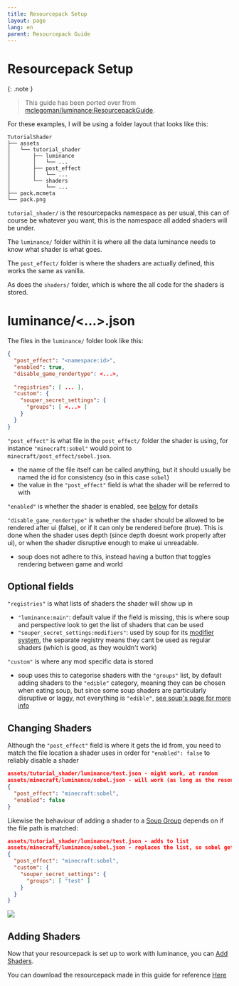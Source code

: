 ```yaml
---
title: Resourcepack Setup
layout: page
lang: en
parent: Resourcepack Guide
---
```

# Resourcepack Setup

{: .note }
> This guide has been ported over from [mclegoman/luminance:ResourcepackGuide](https://github.com/mclegoman/luminance/blob/master/ResourcepackGuide).


For these examples, I will be using a folder layout that looks like this:

```
TutorialShader
├── assets
│   └── tutorial_shader
│       ├── luminance
│       │   └── ...
│       ├── post_effect
│       │   └── ...
│       └── shaders
│           └── ...
├── pack.mcmeta
└── pack.png
```

`tutorial_shader/` is the resourcepacks namespace as per usual, this can of course be whatever you want, this is the namespace all added shaders will be under.

The `luminance/` folder within it is where all the data luminance needs to know what shader is what goes.

The `post_effect/` folder is where the shaders are actually defined, this works the same as vanilla.

As does the `shaders/` folder, which is where the all code for the shaders is stored.

# luminance/<...>.json

The files in the `luminance/` folder look like this:

```json
{
  "post_effect": "<namespace:id>",
  "enabled": true,
  "disable_game_rendertype": <...>,
  
  "registries": [ ... ],
  "custom": {
    "souper_secret_settings": {
      "groups": [ <...> ]
    }
  }
}
```

`"post_effect"` is what file in the `post_effect/` folder the shader is using, for instance `"minecraft:sobel"` would point to `minecraft/post_effect/sobel.json`.
- the name of the file itself can be called anything, but it should usually be named the id for consistency (so in this case `sobel`)
- the value in the `"post_effect"` field is what the shader will be referred to with

`"enabled"` is whether the shader is enabled, see [below](#changing-shaders) for details

`"disable_game_rendertype"` is whether the shader should be allowed to be rendered after ui (false), or if it can only be rendered before (true). This is done when the shader uses depth (since depth doesnt work properly after ui), or when the shader disruptive enough to make ui unreadable.
- soup does not adhere to this, instead having a button that toggles rendering between game and world

## Optional fields

`"registries"` is what lists of shaders the shader will show up in
- `"luminance:main"`: default value if the field is missing, this is where soup and perspective look to get the list of shaders that can be used
- `"souper_secret_settings:modifiers"`: used by soup for its [modifier system](Soup.md#modifiers), the separate registry means they cant be used as regular shaders (which is good, as they wouldn't work)

`"custom"` is where any mod specific data is stored
- soup uses this to categorise shaders with the `"groups"` list, by default adding shaders to the `"edible"` category, meaning they can be chosen when eating soup, but since some soup shaders are particularly disruptive or laggy, not everything is `"edible"`, [see soup's page for more info](Soup.md#soup-groups)

## Changing Shaders

Although the `"post_effect"` field is where it gets the id from, you need to match the file location a shader uses in order for `"enabled": false` to reliably disable a shader

```json
assets/tutorial_shader/luminance/test.json - might work, at random
assets/minecraft/luminance/sobel.json - will work (as long as the resourcepack is higher priority)
{
  "post_effect": "minecraft:sobel",
  "enabled": false
}
```

Likewise the behaviour of adding a shader to a [Soup Group](Soup.md#soup-groups) depends on if the file path is matched:

```json
assets/tutorial_shader/luminance/test.json - adds to list
assets/minecraft/luminance/sobel.json - replaces the list, so sobel gets removed from "edible"
{
  "post_effect": "minecraft:sobel",
  "custom": {
    "souper_secret_settings": {
      "groups": [ "test" ]
    }
  }
}
```

![](https://wiki.mclegoman.com/assets/img/soupgroup.png)


## Adding Shaders

Now that your resourcepack is set up to work with luminance, you can [Add Shaders](AddingShaders.md).

You can download the resourcepack made in this guide for reference [Here](https://github.com/mclegoman/luminance/blob/development-1.21/ResourcepackGuide/TutorialShader.zip)